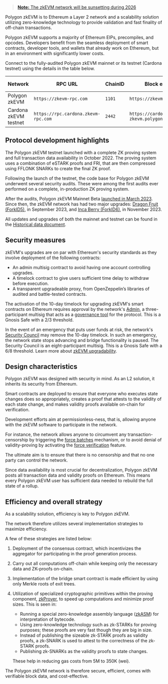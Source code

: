 > [**Note:** The zkEVM network will be sunsetting during 2026](https://forum.polygon.technology/t/sunsetting-polygon-zkevm-mainnet-beta-in-2026/21020)


Polygon zkEVM is to Ethereum a Layer 2 network and a scalability solution utilizing zero-knowledge technology to provide validation and fast finality of off-chain transactions.

Polygon zkEVM supports a majority of Ethereum EIPs, precompiles, and opcodes. Developers benefit from the seamless deployment of smart contracts, developer tools, and wallets that already work on Ethereum, but in an environment with significantly lower costs.

Connect to the fully-audited Polygon zkEVM mainnet or its testnet (Cardona testnet) using the details in the table below.

| Network | RPC URL | ChainID | Block explorer URL | Gas token |
| ------- | ------------------------------- | ---------------- | ---------------- | ----- |
| Polygon zkEVM | `https://zkevm-rpc.com` | `1101` | `https://zkevm.polygonscan.com/` | **ETH** |
| Cardona zkEVM testnet | `https://rpc.cardona.zkevm-rpc.com` | `2442` | `https://cardona-zkevm.polygonscan.com/` | **ETH** |

## Protocol development highlights

The Polygon zkEVM testnet launched with a complete ZK proving system and full transaction data availability in October 2022. The proving system uses a combination of eSTARK proofs and FRI, that are then compressed using FFLONK SNARKs to create the final ZK proof.

Following the launch of the testnet, the code base for Polygon zkEVM underwent several security audits. These were among the first audits ever performed on a complete, in-production ZK proving system.  

After the audits, Polygon zkEVM Mainnet Beta [launched in March 2023](https://www.youtube.com/watch?v=UvQIX5i09A4&ab_channel=ETHGlobal). Since then, the zkEVM network has had two major upgrades: [Dragon Fruit (ForkID5)](https://polygon.technology/blog/polygon-zkevm-dragon-fruit-upgrade-with-new-opcode-coming-to-mainnet-beta), in September 2023, and [Inca Berry (ForkID6)](https://polygon.technology/blog/polygon-zkevm-inca-berry-upgrade-coming-to-mainnet-beta), in November 2023.

All updates and upgrades of both the mainnet and testnet can be found in the [Historical data document](../zkEVM/get-started/historical-data.md).

## Security measures

zkEVM's upgrades are on par with Ethereum's security standards as they involve deployment of the following contracts:

- An admin multisig contract to avoid having one account controlling upgrades.
- A timelock contract to give users sufficient time delay to withdraw before execution.
- A transparent upgradeable proxy, from OpenZeppelin’s libraries of audited and battle-tested contracts.

The activation of the 10-day timelock for upgrading zkEVM's smart contracts on Ethereum requires approval by the network's [Admin](https://etherscan.io/address/0x242daE44F5d8fb54B198D03a94dA45B5a4413e21), a three-participant multisig that acts as a [governance tool](../zkEVM/architecture/protocol/admin-role.md#governance-of-zkevm-contracts) for the protocol. This is a Gnosis Safe with a 2/3 threshold.

In the event of an emergency that puts user funds at risk, the network's [Security Council](https://etherscan.io/address/0x37c58Dfa7BF0A165C5AAEdDf3e2EdB475ac6Dcb6) may remove the 10-day timelock. In such an emergency, the network state stops advancing and bridge functionality is paused. The Security Council is an eight-participant multisig. This is a Gnosis Safe with a 6/8 threshold. Learn more about [zkEVM upgradability](https://docs.polygon.technology/zkEVM/architecture/protocol/upgradability/).

## Design characteristics

Polygon zkEVM was designed with security in mind. As an L2 solution, it inherits its security from Ethereum.

Smart contracts are deployed to ensure that everyone who executes state changes does so appropriately, creates a proof that attests to the validity of each state change, and makes validity proofs available on-chain for verification.

Development efforts aim at permissionless-ness, that is, allowing anyone with the zkEVM software to participate in the network. 

For instance, the network allows anyone to circumvent any transaction-censorship by triggering the [force batches](./architecture/protocol/malfunction-resistance/sequencer-resistance.md) mechanism, or to avoid denial of validity-proving by activating the [force verification](./architecture/protocol/malfunction-resistance/aggregator-resistance.md) feature. 

The ultimate aim is to ensure that there is no censorship and that no one party can control the network.

Since data availability is most crucial for decentralization, Polygon zkEVM posts all transaction data and validity proofs on Ethereum. This means every Polygon zkEVM user has sufficient data needed to rebuild the full state of a rollup.

## Efficiency and overall strategy

As a scalability solution, efficiency is key to Polygon zkEVM. 

The network therefore utilizes several implementation strategies to maximize efficiency.

A few of these strategies are listed below:

1. Deployment of the consensus contract, which incentivizes the aggregator for participating in the proof generation process.
2. Carry out all computations off-chain while keeping only the necessary data and ZK-proofs on-chain.
3. Implementation of the bridge smart contract is made efficient by using only Merkle roots of exit trees.
4. Utilization of specialized cryptographic primitives within the proving component, [zkProver](https://docs.polygon.technology/zkEVM/architecture/zkprover/), to speed up computations and minimize proof sizes. This is seen in:
    * Running a special zero-knowledge assembly language ([zkASM](./spec/zkasm/index.md)) for interpretation of bytecode.
    * Using zero-knowledge technology such as zk-STARKs for proving purposes; these proofs are very fast though they are big in size.
    * Instead of publishing the sizeable zk-STARK proofs as validity proofs, a zk-SNARK is used to attest to the correctness of the zk-STARK proofs. 
    * Publishing zk-SNARKs as the validity proofs to state changes.
    
	These help in reducing gas costs from 5M to 350K (wei).

The Polygon zkEVM network is therefore secure, efficient, comes with verifiable block data, and cost-effective.
